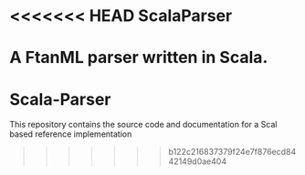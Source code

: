 <<<<<<< HEAD
ScalaParser
===========

A FtanML parser written in Scala.
=======
Scala-Parser
============

This repository contains the source code and documentation for a Scal based reference implementation
>>>>>>> b122c216837379f24e7f876ecd8442149d0ae404
